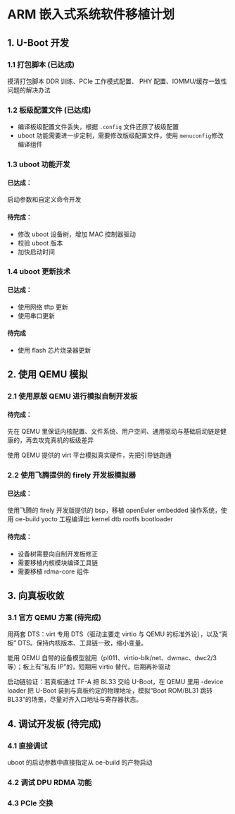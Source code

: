 # ARM 嵌入式系统软件移植计划

## 1. U-Boot 开发

### 1.1 打包脚本  (已达成)

摸清打包脚本 DDR 训练、PCIe 工作模式配置、 PHY 配置、IOMMU/缓存一致性问题的解决办法

### 1.2 板级配置文件  (已达成)

- 编译板级配置文件丢失，根据 `.config` 文件还原了板级配置
- uboot 功能需要进一步定制，需要修改版级配置文件，使用 `menuconfig`修改编译组件

### 1.3 uboot 功能开发

#### 已达成：

启动参数和自定义命令开发

#### 待完成：

- 修改 uboot 设备树，增加 MAC 控制器驱动
- 校验 uboot 版本
- 加快启动时间

### 1.4 uboot 更新技术

#### 已达成：

- 使用网络 tftp 更新
- 使用串口更新

#### 待完成

- 使用 flash 芯片烧录器更新

## 2. 使用 QEMU 模拟

### 2.1 使用原版 QEMU 进行模拟自制开发板

#### 待完成：

先在 QEMU 里保证内核配置、文件系统、用户空间、通用驱动与基础启动链是健康的，再去攻克真机的板级差异

使用 QEMU 提供的 virt 平台模拟真实硬件，先把引导链跑通

### 2.2 使用飞腾提供的 firely 开发板模拟器

#### 已达成：

使用飞腾的 firely 开发版提供的 bsp，移植 openEuler embedded 操作系统，使用 oe-build yocto 工程编译出
kernel dtb rootfs bootloader

#### 待完成：

- 设备树需要向自制开发板修正
- 需要移植内核模块编译工具链
- 需要移植 rdma-core 组件

## 3. 向真板收敛

### 3.1 官方 QEMU 方案 (待完成)

用两套 DTS：virt 专用 DTS（驱动主要走 virtio 与 QEMU 的标准外设），以及“真板” DTS。保持内核版本、工具链一致，缩小变量。

能用 QEMU 自带的设备模型就用（pl011、virtio-blk/net、dwmac、dwc2/3 等）；板上有“私有 IP”的，短期用 virtio 替代，后期再补驱动

启动链验证：若真板通过 TF-A 把 BL33 交给 U-Boot，在 QEMU 里用 -device loader 把 U-Boot 装到与真板约定的物理地址，模拟“Boot
ROM/BL31 跳转 BL33”的场景，尽量对齐入口地址与寄存器状态。

## 4. 调试开发板 (待完成)

### 4.1 直接调试

uboot 的启动参数中直接指定从 oe-build 的产物启动

### 4.2 调试 DPU RDMA 功能

### 4.3 PCIe 交换

